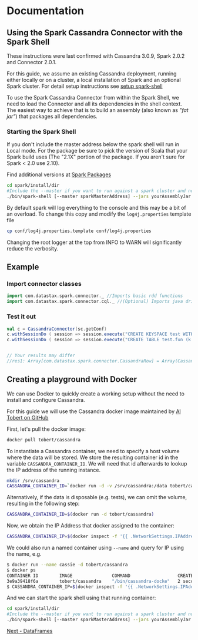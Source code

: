 # Documentation

## Using the Spark Cassandra Connector with the Spark Shell 

These instructions were last confirmed with Cassandra 3.0.9, Spark 2.0.2 and Connector 2.0.1.

For this guide, we assume an existing Cassandra deployment, running either locally or on a cluster, a local installation of Spark and an optional Spark cluster. For detail setup instructions see [setup spark-shell](13_1_setup_spark_shell.md)   

To use the Spark Cassandra Connector from within the Spark Shell, we need to load the Connector and all its dependencies in the shell context. The easiest way to achieve that is to build an assembly (also known as _"fat jar"_) that packages all dependencies.

### Starting the Spark Shell 
If you don't include the master address below the spark shell will run in Local mode. For the package be sure to pick the version
of Scala that your Spark build uses (The "2.1X" portion of the package. If you aren't sure for Spark < 2.0 use 2.10).


Find additional versions at [Spark Packages](http://spark-packages.org/package/datastax/spark-cassandra-connector)
  
```bash
cd spark/install/dir
#Include the --master if you want to run against a spark cluster and not local mode
./bin/spark-shell [--master sparkMasterAddress] --jars yourAssemblyJar --packages datastax:spark-cassandra-connector:2.0.1-s_2.11 --conf spark.cassandra.connection.host=yourCassandraClusterIp
```

By default spark will log everything to the console and this may be a bit of an overload. To change this copy and modify the `log4j.properties` template file
```bash
cp conf/log4j.properties.template conf/log4j.properties
```

Changing the root logger at the top from INFO to WARN will significantly reduce the verbosity.

## Example

### Import connector classes
```scala    
import com.datastax.spark.connector._ //Imports basic rdd functions
import com.datastax.spark.connector.cql._ //(Optional) Imports java driver helper functions
```
    
### Test it out
``` scala
val c = CassandraConnector(sc.getConf)
c.withSessionDo ( session => session.execute("CREATE KEYSPACE test WITH replication={'class':'SimpleStrategy', 'replication_factor':1}"))
c.withSessionDo ( session => session.execute("CREATE TABLE test.fun (k int PRIMARY KEY, v int)"))


// Your results may differ 
//res1: Array[com.datastax.spark.connector.CassandraRow] = Array(CassandraRow{k: 60, v: 60}, CassandraRow{k: 67, v: 67}, CassandraRow{k: 10, v: 10})
```

## Creating a playground with Docker

We can use Docker to quickly create a working setup without the need to install and configure Cassandra.

For this guide we will use the Cassandra docker image maintained by [Al Tobert on GitHub](https://github.com/tobert/cassandra-docker/blob/master/README.md)

First, let's pull the docker image:
```bash
docker pull tobert/cassandra
```

To instantiate a Cassandra container, we need to specify a host volume where the data will be stored. We store the resulting container id in the variable `CASSANDRA_CONTAINER_ID`. We will need that id afterwards to lookup the IP address of the running instance.
```bash
mkdir /srv/cassandra
CASSANDRA_CONTAINER_ID=`docker run -d -v /srv/cassandra:/data tobert/cassandra`
```

Alternatively, if the data is disposable (e.g. tests), we can omit the volume, resulting in the following step:
```bash
CASSANDRA_CONTAINER_ID=$(docker run -d tobert/cassandra)
```

Now, we obtain the IP Address that docker assigned to the container:
```bash
CASSANDRA_CONTAINER_IP=$(docker inspect -f '{{ .NetworkSettings.IPAddress }}' $CASSANDRA_CONTAINER_ID)
```

We could also run a named container using `--name` and query for IP using the name, e.g.

```bash
$ docker run --name cassie -d tobert/cassandra
$ docker ps
CONTAINER ID        IMAGE               COMMAND                  CREATED             STATUS              PORTS                                               NAMES
3e9a39418f6a        tobert/cassandra    "/bin/cassandra-docke"   2 seconds ago       Up 2 seconds        7000/tcp, 7199/tcp, 9042/tcp, 9160/tcp, 61621/tcp   cassie
$ CASSANDRA_CONTAINER_IP=$(docker inspect -f '{{ .NetworkSettings.IPAddress }}' cassie)
```

And we can start the spark shell using that running container:

```bash
cd spark/install/dir
#Include the --master if you want to run against a spark cluster and not local mode
./bin/spark-shell [--master sparkMasterAddress] --jars yourAssemblyJar --conf spark.cassandra.connection.host=$CASSANDRA_CONTAINER_IP
```

[Next - DataFrames](14_data_frames.md) 

